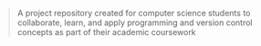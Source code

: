 > A project repository created for computer science students to collaborate, learn, and apply programming and version control concepts as part of their academic coursework
